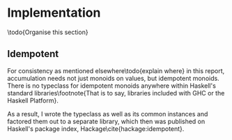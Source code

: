 Implementation
==============

\todo{Organise this section}

Idempotent
----------

For consistency as mentioned elsewhere\todo{explain where} in this report,
accumulation needs not just monoids on values, but idempotent monoids. There is
no typeclass for idempotent monoids anywhere within Haskell's standard
libraries\footnote{That is to say, libraries included with GHC or the Haskell
Platform}.

As a result, I wrote the typeclass as well as its common instances and factored
them out to a separate library, which then was published on Haskell's package
index, Hackage\cite{hackage:idempotent}.

